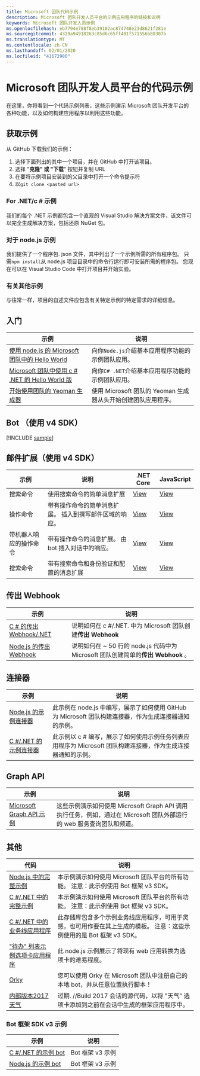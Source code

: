 ```yaml
---
title: Microsoft 团队代码示例
description: Microsoft 团队开发人员平台的示例应用程序的链接和说明
keywords: Microsoft 团队开发人员示例
ms.openlocfilehash: eb7794e788f8eb39102ac874748e23d8621f281e
ms.sourcegitcommit: 4329a94918263c85d6c65ff401f571556b80307b
ms.translationtype: MT
ms.contentlocale: zh-CN
ms.lasthandoff: 02/01/2020
ms.locfileid: "41672980"
---
```

# <a name="code-samples-for-the-microsoft-teams-developer-platform"></a>Microsoft 团队开发人员平台的代码示例

在这里，你将看到一个代码示例列表，这些示例演示 Microsoft 团队开发平台的各种功能，以及如何构建应用程序以利用这些功能。

## <a name="getting-samples"></a>获取示例

从 GitHub 下载我们的示例：

1. 选择下面列出的其中一个项目，并在 GitHub 中打开该项目。
2. 选择 "**克隆" 或 "下载**" 按钮并复制 URL
3. 在要将示例项目安装到的父目录中打开一个命令提示符
4. 以`git clone <pasted url>`

### <a name="for-netc-samples"></a>For .NET/c # 示例

我们的每个 .NET 示例都包含一个直观的 Visual Studio 解决方案文件，该文件可以完全生成解决方案，包括还原 NuGet 包。

### <a name="for-nodejs-samples"></a>对于 node.js 示例

我们提供了一个程序包. json 文件，其中列出了一个示例所需的所有程序包。 只需`npm install`从 node.js 项目目录中的命令行运行即可安装所需的程序包。 您现在可以在 Visual Studio Code 中打开项目并开始实验。

### <a name="for-other-samples"></a>有关其他示例

与往常一样，项目的自述文件应包含有关特定示例的特定需求的详细信息。

## <a name="get-started"></a>入门

| 示例 | 说明|
|--------|-------------|
| [使用 node.js 的 Microsoft 团队中的 Hello World](https://github.com/OfficeDev/msteams-samples-hello-world-nodejs) | 向你`Node.js`介绍基本应用程序功能的示例团队应用。|
| [Microsoft 团队中使用 c # .NET 的 Hello World 版](https://github.com/OfficeDev/msteams-samples-hello-world-csharp) | 向你`C# .NET`介绍基本应用程序功能的示例团队应用。|
| [开始使用团队的 Yeoman 生成器](~/tutorials/get-started-yeoman.md) | 使用 Microsoft 团队的 Yeoman 生成器从头开始创建团队应用程序。 |

## <a name="bots-using-the-v4-sdk"></a>Bot （使用 v4 SDK）

[!INCLUDE [sample](~/includes/bots/teams-bot-samples.md)]

## <a name="messaging-extensions-using-the-v4-sdk"></a>邮件扩展（使用 v4 SDK）

| 示例 | 说明 | .NET Core | JavaScript |
|--------|------------- |---|---|
| 搜索命令 | 使用搜索命令的简单消息扩展 | [View](https://github.com/microsoft/BotBuilder-Samples/tree/master/samples/csharp_dotnetcore/50.teams-messaging-extensions-search)| [View](https://github.com/microsoft/BotBuilder-Samples/tree/master/samples/javascript_nodejs/50.teams-messaging-extensions-search)|
| 操作命令 | 带有操作命令的简单消息扩展。 插入到撰写邮件区域的响应。 | [View](https://github.com/microsoft/BotBuilder-Samples/tree/master/samples/csharp_dotnetcore/51.teams-messaging-extensions-action)|[View](https://github.com/microsoft/BotBuilder-Samples/tree/master/samples/javascript_nodejs/51.teams-messaging-extensions-action)|
| 带机器人响应的操作命令 | 带有操作命令的消息扩展。 由 bot 插入对话中的响应。 | [View](https://github.com/microsoft/BotBuilder-Samples/tree/master/samples/csharp_dotnetcore/53.teams-messaging-extensions-action-preview)|[View](https://github.com/microsoft/BotBuilder-Samples/tree/master/samples/javascript_nodejs/53.teams-messaging-extensions-action-preview)|
| 搜索命令 | 带有搜索命令和身份验证和配置的消息扩展 | [View](https://github.com/microsoft/BotBuilder-Samples/tree/master/samples/csharp_dotnetcore/52.teams-messaging-extensions-search-auth-config)| [View](https://github.com/microsoft/BotBuilder-Samples/tree/master/samples/javascript_nodejs/52.teams-messaging-extensions-search-auth-config)|

## <a name="outgoing-webhooks"></a>传出 Webhook

| 示例 | 说明
|--------|-------------
| [C # 的传出 Webhook/.NET](https://github.com/OfficeDev/microsoft-teams-sample-outgoing-webhook) | 说明如何在 c #/.NET. 中为 Microsoft 团队创建**传出 Webhook**
| [Node.js 的传出 Webhook](https://github.com/OfficeDev/msteams-samples-outgoing-webhook-nodejs) | 说明如何在 ~ 50 行的 node.js 代码中为 Microsoft 团队创建简单的**传出 Webhook** 。

## <a name="connectors"></a>连接器

| 示例 | 说明
|--------|-------------
| [Node.js 的示例连接器](https://github.com/OfficeDev/microsoft-teams-sample-connector-nodejs) | 此示例在 node.js 中编写，展示了如何使用 GitHub 为 Microsoft 团队构建连接器，作为生成连接器通知的示例。
| [C #/.NET 的示例连接器](https://github.com/OfficeDev/microsoft-teams-sample-connector-csharp) | 此示例以 c # 编写，展示了如何使用示例任务列表应用程序为 Microsoft 团队构建连接器，作为生成连接器通知的示例。

## <a name="graph-api"></a>Graph API

| 示例 | 说明
|--------|-------------
| [Microsoft Graph API 示例](https://github.com/OfficeDev/microsoft-teams-sample-graph) | 这些示例演示如何使用 Microsoft Graph API 调用执行任务，例如，通过在 Microsoft 团队外部运行的 web 服务查询团队和频道。

## <a name="others"></a>其他

| 代码 | 说明 |
|------|------------- |
| [Node.js 中的完整示例](https://github.com/OfficeDev/microsoft-teams-sample-complete-node) | 本示例演示如何使用 Microsoft 团队平台的所有功能。 注意：此示例使用 Bot 框架 v3 SDK。|
| [C #/.NET 中的完整示例](https://github.com/OfficeDev/microsoft-teams-sample-complete-csharp) | 本示例演示如何使用 Microsoft 团队平台的所有功能。 注意：此示例使用 Bot 框架 v3 SDK。 |
| [C #/.NET 中的业务线应用程序](https://github.com/OfficeDev/msteams-sample-line-of-business-apps-csharp) | 此存储库包含多个示例业务线应用程序，可用于灵感，也可用作要在其上生成的模板。 注意：这些示例使用的是 Bot 框架 v3 SDK。|
| ["待办" 列表示例选项卡应用程序](https://github.com/OfficeDev/microsoft-teams-sample-todo) | 此 node.js 示例展示了将现有 web 应用转换为选项卡的难易程度。 |
| [Orky](https://github.com/OfficeDev/Orky) | 您可以使用 Orky 在 Microsoft 团队中注册自己的本地 bot，并从任意位置执行脚本！ |
| [内部版本2017天气](https://github.com/OfficeDev/microsoft-teams-build2017-weather) | 过期. //Build 2017 会话的源代码，以将 "天气" 选项卡添加到之前在会话中生成的框架应用程序中。 |

### <a name="bot-framework-sdk-v3-samples"></a>Bot 框架 SDK v3 示例

| 示例 | 说明 |
|--------|------------- |
| [C #/.NET 的示例 bot](https://github.com/OfficeDev/BotBuilder-MicrosoftTeams/tree/master/CSharp/Samples/Microsoft.Bot.Connector.Teams.SampleBot) | Bot 框架 v3 示例|
| [Node.js 的示例 bot](https://github.com/OfficeDev/BotBuilder-MicrosoftTeams/tree/master/Node/samples) | Bot 框架 v3 示例 |

